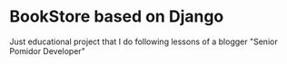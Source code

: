 # BookStore based on Django 

Just educational project that I do following lessons of a blogger "Senior Pomidor Developer"
